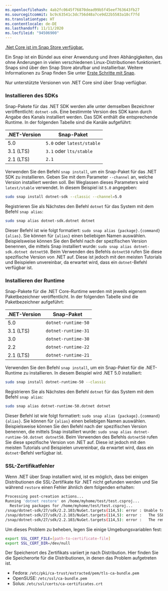 ```yaml
---
ms.openlocfilehash: 4ab2fc0645f76870dead99b5f45eef763643fb27
ms.sourcegitcommit: bc9c63541c3dc756d48a7ce9d22b5583a18cf7fd
ms.translationtype: HT
ms.contentlocale: de-DE
ms.lasthandoff: 11/11/2020
ms.locfileid: "94506900"
---
```


[.Net Core ist im Snap Store verfügbar.](https://snapcraft.io/dotnet-sdk)

Ein Snap ist ein Bündel aus einer Anwendung und ihren Abhängigkeiten, das ohne Änderungen in vielen verschiedenen Linux-Distributionen funktioniert. Snaps sind über den Snap Store abrufbar und installierbar. Weitere Informationen zu Snap finden Sie unter [Erste Schritte mit Snap](https://snapcraft.io/docs/getting-started).

Nur unterstützte Versionen von .NET Core sind über Snap verfügbar.

### <a name="install-the-sdk"></a>Installieren des SDKs

Snap-Pakete für das .NET SDK werden alle unter demselben Bezeichner veröffentlicht: `dotnet-sdk`. Eine bestimmte Version des SDK kann durch Angabe des Kanals installiert werden. Das SDK enthält die entsprechende Runtime. In der folgenden Tabelle sind die Kanäle aufgeführt:

| .NET-Version | Snap-Paket             |
|--------------|--------------------------|
| 5.0          | `5.0` oder `latest/stable` |
| 3.1 (LTS)    | `3.1` oder `lts/stable`    |
| 2.1 (LTS)    | `2.1`                    |

Verwenden Sie den Befehl `snap install`, um ein Snap-Paket für das .NET SDK zu installieren. Geben Sie mit dem Parameter `--channel` an, welche Version installiert werden soll. Bei Weglassen dieses Parameters wird `latest/stable` verwendet. In diesem Beispiel ist `5.0` angegeben:

```bash
sudo snap install dotnet-sdk --classic --channel=5.0
```

Registrieren Sie als Nächstes den Befehl `dotnet` für das System mit dem Befehl `snap alias`:

```bash
sudo snap alias dotnet-sdk.dotnet dotnet
```

Dieser Befehl ist wie folgt formatiert: `sudo snap alias {package}.{command} {alias}`. Sie können für `{alias}` einen beliebigen Namen auswählen. Beispielsweise können Sie den Befehl nach der spezifischen Version benennen, die mittels Snap installiert wurde: `sudo snap alias dotnet-sdk.dotnet dotnet50`. Beim Verwenden des Befehls `dotnet50` rufen Sie diese spezifische Version von .NET auf. Diese ist jedoch mit den meisten Tutorials und Beispielen unvereinbar, da erwartet wird, dass ein `dotnet`-Befehl verfügbar ist.

### <a name="install-the-runtime"></a>Installieren der Runtime

Snap-Pakete für die .NET Core-Runtime werden mit jeweils eigenem Paketbezeichner veröffentlicht. In der folgenden Tabelle sind die Paketbezeichner aufgeführt:

| .NET-Version      | Snap-Paket        |
|-------------------|---------------------|
| 5.0               | `dotnet-runtime-50` |
| 3.1 (LTS)         | `dotnet-runtime-31` |
| 3.0               | `dotnet-runtime-30` |
| 2.2               | `dotnet-runtime-22` |
| 2.1 (LTS)         | `dotnet-runtime-21` |

Verwenden Sie den Befehl `snap install`, um ein Snap-Paket für die .NET-Runtime zu installieren. In diesem Beispiel wird .NET 5.0 installiert:

```bash
sudo snap install dotnet-runtime-50 --classic
```

Registrieren Sie als Nächstes den Befehl `dotnet` für das System mit dem Befehl `snap alias`:

```bash
sudo snap alias dotnet-runtime-50.dotnet dotnet
```

Dieser Befehl ist wie folgt formatiert: `sudo snap alias {package}.{command} {alias}`. Sie können für `{alias}` einen beliebigen Namen auswählen. Beispielsweise können Sie den Befehl nach der spezifischen Version benennen, die mittels Snap installiert wurde: `sudo snap alias dotnet-runtime-50.dotnet dotnet50`. Beim Verwenden des Befehls `dotnet50` rufen Sie diese spezifische Version von .NET auf. Diese ist jedoch mit den meisten Tutorials und Beispielen unvereinbar, da erwartet wird, dass ein `dotnet`-Befehl verfügbar ist.

### <a name="ssl-certificate-errors"></a>SSL-Zertifikatfehler

Wenn .NET über Snap installiert wird, ist es möglich, dass bei einigen Distributionen die SSL-Zertifikate für .NET nicht gefunden werden und Sie während `restore` einen Fehler ähnlich dem folgenden erhalten:

```bash
Processing post-creation actions...
Running 'dotnet restore' on /home/myhome/test/test.csproj...
  Restoring packages for /home/myhome/test/test.csproj...
/snap/dotnet-sdk/27/sdk/2.2.103/NuGet.targets(114,5): error : Unable to load the service index for source https://api.nuget.org/v3/index.json. [/home/myhome/test/test.csproj]
/snap/dotnet-sdk/27/sdk/2.2.103/NuGet.targets(114,5): error :   The SSL connection could not be established, see inner exception. [/home/myhome/test/test.csproj]
/snap/dotnet-sdk/27/sdk/2.2.103/NuGet.targets(114,5): error :   The remote certificate is invalid according to the validation procedure. [/home/myhome/test/test.csproj]
```

Um dieses Problem zu beheben, legen Sie einige Umgebungsvariablen fest:

```bash
export SSL_CERT_FILE=[path-to-certificate-file]
export SSL_CERT_DIR=/dev/null
```

Der Speicherort des Zertifikats variiert je nach Distribution. Hier finden Sie die Speicherorte für die Distributionen, in denen das Problem aufgetreten ist.

* Fedora: `/etc/pki/ca-trust/extracted/pem/tls-ca-bundle.pem`
* OpenSUSE: `/etc/ssl/ca-bundle.pem`
* Solus: `/etc/ssl/certs/ca-certificates.crt`
